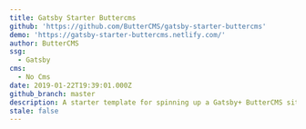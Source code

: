 ```yaml
---
title: Gatsby Starter Buttercms
github: 'https://github.com/ButterCMS/gatsby-starter-buttercms'
demo: 'https://gatsby-starter-buttercms.netlify.com/'
author: ButterCMS
ssg:
  - Gatsby
cms:
  - No Cms
date: 2019-01-22T19:39:01.000Z
github_branch: master
description: A starter template for spinning up a Gatsby+ ButterCMS site
stale: false
---
```

